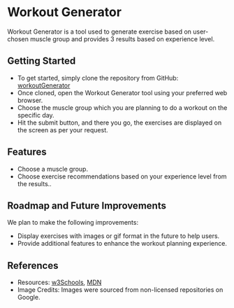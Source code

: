 # Workout Generator

Workout Generator is a tool used to generate exercise based on user-chosen muscle group and provides 3 results based on experience level.

## Getting Started

- To get started, simply clone the repository from GitHub: [workoutGenerator](https://github.com/SivaSwathiVasagar/workoutGenerator)
- Once cloned, open the Workout Generator tool using your preferred web browser.
- Choose the muscle group which you are planning to do a workout on the specific day.
- Hit the submit button, and there you go, the exercises are displayed on the screen as per your request.

## Features

- Choose a muscle group.
- Choose exercise recommendations based on your experience level from the results..

## Roadmap and Future Improvements

We plan to make the following improvements:

- Display exercises with images or gif format in the future to help users.
- Provide additional features to enhance the workout planning experience.

## References

- Resources: [w3Schools](https://www.w3schools.com/), [MDN](https://developer.mozilla.org/)
- Image Credits: Images were sourced from non-licensed repositories on Google.
